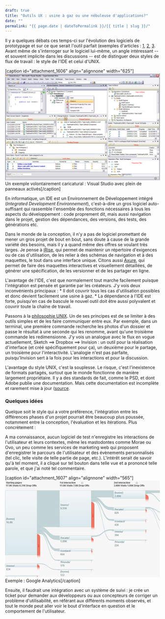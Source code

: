 ```yaml
---
draft: true
title: "Outils UX : usine à gaz ou une nébuleuse d'applications?"
date: ""
permalink: "{{ page.date | dateToPermalink }}/{{ title | slug }}/"
---
```


Il y a quelques débats ces temps-ci sur l'évolution des logiciels de prototypage et sur ce que serait l'outil parfait (exemples d'articles : [1](http://grafiskjournal.com/archive/envisioning-the-perfect-design-app), [2](https://medium.com/startup-study-group/designer-desperately-looking-for-scalability-design-tools-f04478a12d42#.w49saisuc), [3](http://www.subtraction.com/2015/05/07/the-state-of-design-tools/). Avant même de s'interroger sur le logiciel lui-même, un angle intéressant -- et souvent implicite dans les discussions -- est de distinguer deux styles de flux de travail : le style de l'IDE et celui d'UNIX.

\[caption id="attachment\_1606" align="alignnone" width="625"\]![Un exemple volontairement caricatural : Visual Studio avec plein de panneaux activés](images/vsclient-1024x702.png) Un exemple volontairement caricatural : Visual Studio avec plein de panneaux activés\[/caption\]

En informatique, un IDE est un Environnement de Développement intégré (_Integrated Development Environnement_), c'est-à-dire un gros logiciel auto-suffisant qui rassemble l'ensemble des fonctions nécessaires à tous les aspects du développement : code proprement dit, mais aussi navigation dans le projet, gestion des dépendances, des versions, des tests, des générations etc.

Dans le monde de la conception, il n'y a pas de logiciel promettant de mener un gros projet de bout en bout, sans doute à cause de la grande variété des besoins, mais il y a quand même des offres se voulant très larges. Je pense à [iRise](http://www.irise.com/), qui permet de maintenir un répertoire d'exigences ou de cas d'utilisation, de les relier à des schémas de navigation et à des maquettes, le tout dans une interface unique. Citons aussi [Axure](HTTP://Axure.com), qui permet de faire des maquettes interactives et visuellement détaillées, de générer une spécification, de les versionner et de les partager en ligne.

L'avantage de l'IDE, c'est que normalement tout marche facilement puisque l'intégration est pensée et garantie par les créateurs. J'y vois deux inconvénients principaux : \* Il doit couvrir tous les cas d'utilisation possibles et donc devient facilement une usine à gaz. \* La dépendance à l'IDE est forte, puisqu'en cas de bascule le nouvel outil doit être aussi polyvalent et couvrir toute la chaîne de travail.

Passons à la [philosophie UNIX](http://www.catb.org/esr/writings/taoup/html/ch01s06.html). Un de ses principes est de se limiter à des outils simples et de les faire communiquer entre eux. Par exemple, dans un terminal, une première commande recherche les photos d'un dossier et passe le résultat à une seconde qui les renomme, avant qu'une troisième commande les redimensionne. J'y vois un analogue avec le flux en vogue actuellement, Sketch ==> Dropbox ==> Invision : un outil pour la réalisation d'interface (et créé spécifiquement pour ça), un deuxième pour le partage, un troisième pour l'interactivité. L'analogie n'est pas parfaite, puisqu'Invision sert à la fois pour les interactions et pour la discussion.

L'avantage du style UNIX, c'est la souplesse. Le risque, c'est l'inexistence de formats partagés, surtout que le monde fonctionne de manière largement propriétaire. Il y a des standards de fait, comme le PSD, et dont Adobe publie une documentation. Mais cette documentation est incomplète et rarement mise à jour ([source](https://github.com/layervault/psd.rb/wiki/Anatomy-of-a-PSD-File).

### Quelques idées

Quelque soit le style qui a votre préférence, l'intégration entre les différences phases d'un projet pourrait être beaucoup plus poussée, notamment entre la conception, l'évaluation et les itérations. Plus concrètement :

A ma connaissance, aucun logiciel de test n'enregistre les interactions de l'utilisateur et leurs contextes, même les mastodontes comme Morae ou Ovo, un peu comme les services de marketing web qui proposent d'enregistrer le parcours de l'utilisateur et des évènements personnalisés (tel clic, telle visite de telle partie de page, etc.). L'intérêt serait de savoir qu'à tel moment, il a cliqué sur tel bouton dans telle vue et a prononcé telle parole, et que j'ai noté tel commentaire.

\[caption id="attachment\_1607" align="alignnone" width="565"\]![Exemple : Google Analytics](images/2015-12-29_10h52_31.png) Exemple : Google Analytics\[/caption\]

Ensuite, il faudrait une intégration avec un système de suivi : je crée un ticket pour demander aux développeurs ou aux concepteurs de corriger un problème d'utilisabilité, en référant aux différents moments observés, et tout le monde peut aller voir le bout d'interface en question et le comportement de l'utilisateur.
